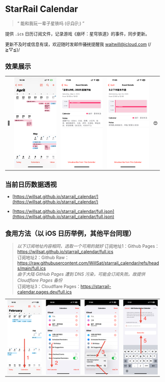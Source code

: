 # StarRail Calendar

> “ 能和我玩一辈子星铁吗 (＠Д＠;) ”

提供 `.ics` 日历订阅文件，记录游戏《崩坏：星穹铁道》的事件，同步更新。

更新不及时或信息有误，欢迎随时发邮件~~骚扰~~提醒我 waitwill@icloud.com (/≧▽≦)/

## 效果展示

<table>
    <tr>
        <td>🤪</td>
        <td><img src="assets/01.PNG" /></td>
        <td><img src="assets/02.PNG" /></td>
        <td><img src="assets/03.PNG" /></td>
        <td>😍</td>
    </tr>
</table>

## 当前日历数据透视

- [https://willsat.github.io/starrail_calendar/](https://willsat.github.io/starrail_calendar/)  

- [https://willsat.github.io/starrail_calendar/full.json](https://willsat.github.io/starrail_calendar/full.json) 

## 食用方法（以 iOS 日历举例，其他平台同理）

> *以下订阅地址内容相同，选取一个可用的就好*
> 订阅地址1：Github Pages：https://willsat.github.io/starrail_calendar/full.ics  
> 订阅地址2：Github Raw：https://raw.githubusercontent.com/WillSat/starrail_calendar/refs/heads/main/full.ics  
> *由于大陆 GitHub Pages 遭到 DNS 污染，可能会订阅失败。故提供 Cloudflare Pages 备份*  
> 订阅地址3：Cloudflare Pages：https://starrail-calendar.pages.dev/full.ics  

<table>
    <tr>
        <td><img src="assets/step1.JPEG" /></td>
        <td><img src="assets/step2.JPEG" /></td>
        <td><img src="assets/step3.JPEG" /></td>
        <td><img src="assets/step4.JPEG" /></td>
    </tr>
</table>

